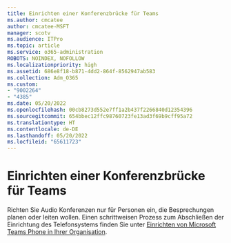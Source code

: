 ```yaml
---
title: Einrichten einer Konferenzbrücke für Teams
ms.author: cmcatee
author: cmcatee-MSFT
manager: scotv
ms.audience: ITPro
ms.topic: article
ms.service: o365-administration
ROBOTS: NOINDEX, NOFOLLOW
ms.localizationpriority: high
ms.assetid: 686e8f18-b871-4dd2-864f-8562947ab583
ms.collection: Adm_O365
ms.custom:
- "9002264"
- "4385"
ms.date: 05/20/2022
ms.openlocfilehash: 00cb8273d552e7ff1a2b437f2266840d12354396
ms.sourcegitcommit: 654bbec12ffc98760723fe13ad3f69b9cff95a72
ms.translationtype: HT
ms.contentlocale: de-DE
ms.lasthandoff: 05/20/2022
ms.locfileid: "65611723"
---
```

# <a name="set-up-a-conferencing-bridge-for-teams"></a>Einrichten einer Konferenzbrücke für Teams

Richten Sie Audio Konferenzen nur für Personen ein, die Besprechungen planen oder leiten wollen. Einen schrittweisen Prozess zum Abschließen der Einrichtung des Telefonsystems finden Sie unter [Einrichten von Microsoft Teams Phone in Ihrer Organisation](https://docs.microsoft.com/microsoftteams/set-up-audio-conferencing-in-teams).
